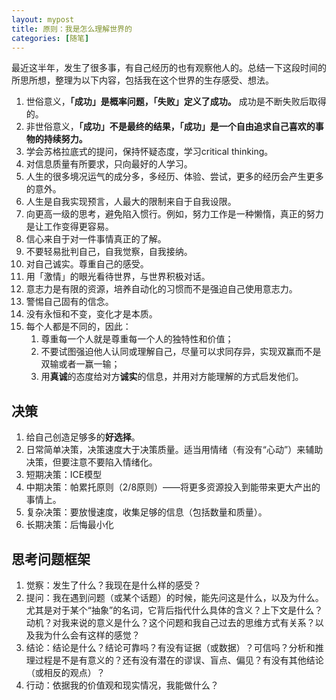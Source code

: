 ```yaml
---
layout: mypost
title: 原则：我是怎么理解世界的
categories: [随笔]
---
```

最近这半年，发生了很多事，有自己经历的也有观察他人的。总结一下这段时间的所思所想，整理为以下内容，包括我在这个世界的生存感受、想法。

1. 世俗意义，**「成功」是概率问题，「失败」定义了成功。** 成功是不断失败后取得的。
2. 非世俗意义，**「成功」不是最终的结果，「成功」是一个自由追求自己喜欢的事物的持续努力。** 
3. 学会苏格拉底式的提问，保持怀疑态度，学习critical thinking。
4. 对信息质量有所要求，只向最好的人学习。
5. 人生的很多境况运气的成分多，多经历、体验、尝试，更多的经历会产生更多的意外。
6. 人生是自我实现预言，人最大的限制来自于自我设限。
7. 向更高一级的思考，避免陷入惯行。例如，努力工作是一种懒惰，真正的努力是让工作变得更容易。
8. 信心来自于对一件事情真正的了解。
9. 不要轻易批判自己，自我觉察，自我接纳。
10. 对自己诚实。尊重自己的感受。
11. 用「激情」的眼光看待世界，与世界积极对话。
12. 意志力是有限的资源，培养自动化的习惯而不是强迫自己使用意志力。
13. 警惕自己固有的信念。
14. 没有永恒和不变，变化才是本质。
15. 每个人都是不同的，因此：
    1. 尊重每一个人就是尊重每一个人的独特性和价值；
    2. 不要试图强迫他人认同或理解自己，尽量可以求同存异，实现双赢而不是双输或者一赢一输；
    3. 用**真诚**的态度给对方**诚实**的信息，并用对方能理解的方式启发他们。

## 决策

1. 给自己创造足够多的**好选择**。
2. 日常简单决策，决策速度大于决策质量。适当用情绪（有没有“心动”）来辅助决策，但要注意不要陷入情绪化。
3. 短期决策：ICE模型
4. 中期决策：帕累托原则（2/8原则）——将更多资源投入到能带来更大产出的事情上。
5. 复杂决策：要放慢速度，收集足够的信息（包括数量和质量）。
6. 长期决策：后悔最小化

## 思考问题框架

1. 觉察：发生了什么？我现在是什么样的感受？
2. 提问：我在遇到问题（或某个话题）的时候，能先问这是什么，以及为什么。尤其是对于某个“抽象”的名词，它背后指代什么具体的含义？上下文是什么？动机？对我来说的意义是什么？这个问题和我自己过去的思维方式有关系？以及我为什么会有这样的感觉？
3. 结论：结论是什么？结论可靠吗？有没有证据（或数据）？可信吗？分析和推理过程是不是有意义的？还有没有潜在的谬误、盲点、偏见？有没有其他结论（或相反的观点）？
4. 行动：依据我的价值观和现实情况，我能做什么？